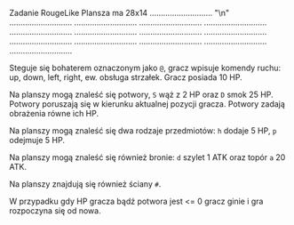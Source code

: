 Zadanie RougeLike
Plansza ma 28x14
............................ "\n"
............................
............................
............................
............................
............................
............................
............................
............................
............................
............................
............................
............................
............................

Steguje się bohaterem oznaczonym jako `@`, gracz wpisuje komendy ruchu: up, down, left, right, ew. obsługa strzałek. Gracz posiada 10 HP.

Na planszy mogą znaleść się potwory, `S` wąż z 2 HP oraz `D` smok 25 HP. Potwory poruszają się w kierunku aktualnej pozycji gracza. Potwory zadają obrażenia równe ich HP.

Na planszy mogą znaleść się dwa rodzaje przedmiotów: `h` dodaje 5 HP, `p` odejmuje 5 HP.

Na planszy mogą znaleść się również bronie: `d` szylet 1 ATK oraz topór `a` 20 ATK.

Na planszy znajdują się również ściany `#`.

W przypadku gdy HP gracza bądź potwora jest <= 0 gracz ginie i gra rozpoczyna się od nowa.
